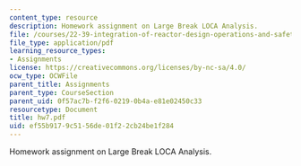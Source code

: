 ```yaml
---
content_type: resource
description: Homework assignment on Large Break LOCA Analysis.
file: /courses/22-39-integration-of-reactor-design-operations-and-safety-fall-2006/ef55b9179c5156de01f22cb24be1f284_hw7.pdf
file_type: application/pdf
learning_resource_types:
- Assignments
license: https://creativecommons.org/licenses/by-nc-sa/4.0/
ocw_type: OCWFile
parent_title: Assignments
parent_type: CourseSection
parent_uid: 0f57ac7b-f2f6-0219-0b4a-e81e02450c33
resourcetype: Document
title: hw7.pdf
uid: ef55b917-9c51-56de-01f2-2cb24be1f284
---
```

Homework assignment on Large Break LOCA Analysis.